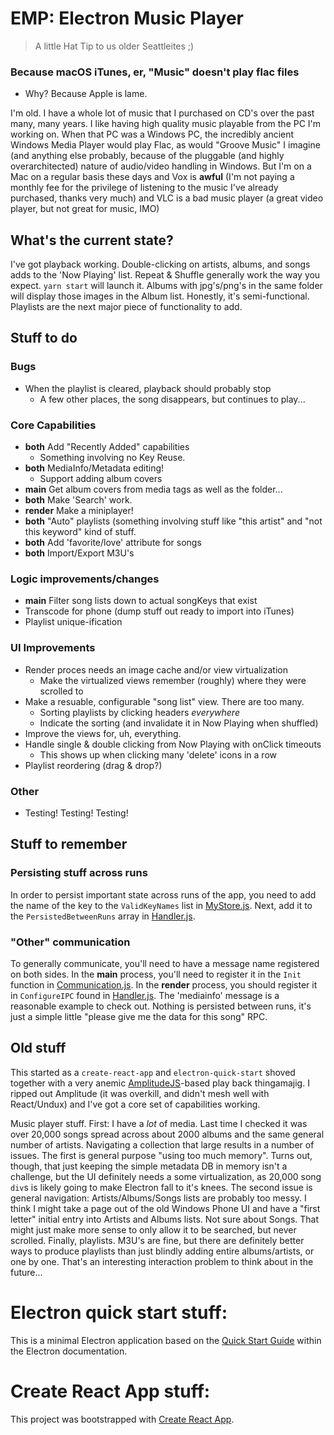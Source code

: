 # EMP: Electron Music Player
 > A little Hat Tip to us older Seattleites ;)
### Because macOS iTunes, er, "Music" doesn't play flac files
* Why? Because Apple is lame.

I'm old. I have a whole lot of music that I purchased on CD's over the past
many, many years. I like having high quality music playable from the PC I'm
working on. When that PC was a Windows PC, the incredibly ancient Windows Media
Player would play Flac, as would "Groove Music" I imagine (and anything else
probably, because of the pluggable (and highly overarchitected) nature of
audio/video handling in Windows. But I'm on a Mac on a regular basis these days
and Vox is **awful** (I'm not paying a monthly fee for the privilege of
listening to the music I've already purchased, thanks very much) and VLC is a
bad music player (a great video player, but not great for music, IMO)

## What's the current state?

I've got playback working. Double-clicking on artists, albums, and songs adds
to the 'Now Playing' list. Repeat & Shuffle generally work the way you expect.
`yarn start` will launch it. Albums with jpg's/png's in the same folder will
display those images in the Album list. Honestly, it's semi-functional.
Playlists are the next major piece of functionality to add.

## Stuff to do

### Bugs
* When the playlist is cleared, playback should probably stop
  * A few other places, the song disappears, but continues to play...

### Core Capabilities
* **both** Add "Recently Added" capabilities
  * Something involving no Key Reuse.
* **both** MediaInfo/Metadata editing!
  * Support adding album covers
* **main** Get album covers from media tags as well as the folder...
* **both** Make 'Search' work.
* **render** Make a miniplayer!
* **both** "Auto" playlists (something involving stuff like "this artist" and "not this
keyword" kind of stuff.
* **both** Add 'favorite/love' attribute for songs
* **both** Import/Export M3U's

### Logic improvements/changes
* **main** Filter song lists down to actual songKeys that exist
* Transcode for phone (dump stuff out ready to import into iTunes)
* Playlist unique-ification

### UI Improvements
* Render proces needs an image cache and/or view virtualization
  * Make the virtualized views remember (roughly) where they were scrolled to
* Make a resuable, configurable "song list" view. There are too many.
  * Sorting playlists by clicking headers *everywhere*
  * Indicate the sorting (and invalidate it in Now Playing when shuffled)
* Improve the views for, uh, everything.
* Handle single & double clicking from Now Playing with onClick timeouts
  * This shows up when clicking many 'delete' icons in a row
* Playlist reordering (drag & drop?)

### Other
* Testing! Testing! Testing!

## Stuff to remember

### Persisting stuff across runs

In order to persist important state across runs of the app, you need to add the
name of the key to the `ValidKeyNames` list in
[MyStore.js](https://github.com/kevinfrei/music/blob/master/src/MyStore.js).
Next, add it to the `PersistedBetweenRuns` array in
[Handler.js](https://github.com/kevinfrei/music/blob/master/src/Handler.js).

### "Other" communication

To generally communicate, you'll need to have a message name registered on
both sides. In the **main** process, you'll need to register it in the
`Init` function in
[Communication.js](https://github.com/kevinfrei/music/blob/master/src/Communication.js).
In the **render** process, you should register it in `ConfigureIPC` found in
[Handler.js](https://github.com/kevinfrei/music/blob/master/src/Handler.js).
The 'mediainfo' message is a reasonable example to check out. Nothing is
persisted between runs, it's just a simple little "please give me the data
for this song" RPC.

## Old stuff

This started as a `create-react-app` and `electron-quick-start` shoved together
with a very anemic
[AmplitudeJS](https://521dimensions.com/open-source/amplitudejs/)-based play
back thingamajig. I ripped out Amplitude (it was overkill, and didn't mesh well
with React/Undux) and I've got a core set of capabilities working.

Music player stuff. First: I have a *lot* of media. Last time I checked it was
over 20,000 songs spread across about 2000 albums and the same general number
of artists. Navigating a collection that large results in a number of issues.
The first is general purpose "using too much memory". Turns out, though, that
just keeping the simple metadata DB in memory isn't a challenge, but the UI
definitely needs a some virtualization, as 20,000 song `div`s is likely going
to make Electron fall to it's knees. The second issue is general navigation:
Artists/Albums/Songs lists are probably too messy. I think I might take a page
out of the old Windows Phone UI and have a "first letter" initial entry into
Artists and Albums lists. Not sure about Songs. That might just make more sense
to only allow it to be searched, but never scrolled. Finally, playlists. M3U's
are fine, but there are definitely better ways to produce playlists than just
blindly adding entire albums/artists, or one by one. That's an interesting
interaction problem to think about in the future...

# Electron quick start stuff:

This is a minimal Electron application based on the [Quick Start
Guide](https://electronjs.org/docs/tutorial/quick-start) within the Electron
documentation.


# Create React App stuff:

This project was bootstrapped with [Create React
App](https://github.com/facebook/create-react-app).

